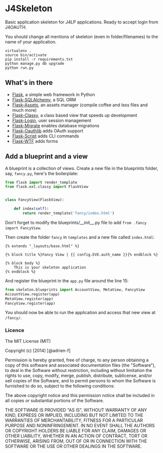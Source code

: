 J4Skeleton
==========

Basic application skeleton for J4LP applications. Ready to accept login from J4OAUTH.

You should change all mentions of skeleton (even in folder/filenames) to the name of your application.

	virtualenv .
	source bin/activate
	pip install -r requirements.txt
	python manage.py db upgrade
	python run.py

## What's in there

* [Flask](http://flask.pocoo.org/), a simple web framework in Python
* [Flask-SQLAlchemy](https://pythonhosted.org/Flask-SQLAlchemy/), a SQL ORM
* [Flask-Assets](http://flask-assets.readthedocs.org/en/latest/), an assets manager (compile coffee and less files and much more)
* [Flask-Classy](https://pythonhosted.org/Flask-Classy/), a class based view that speeds up development
* [Flask-Login](https://flask-login.readthedocs.org/en/latest/), user session management
* [Flask-Migrate](http://flask-migrate.readthedocs.org/en/latest/) enables database migrations
* [Flask-Oauthlib](flask-oauthlib.readthedocs.org/en/latest/) adds OAuth support
* [Flask-Script](http://flask-script.readthedocs.org/en/latest/) adds CLI commands
* [Flask-WTF](flask-wtf.readthedocs.org/en/latest/) adds forms

## Add a blueprint and a view

A blueprint is a collection of views. Create a new file in the blueprints folder, say, `fancy.py`, here's the boilerplate:

```python
from flask import render_template
from flask.ext.classy import FlaskView


class FancyView(FlaskView):

    def index(self):
        return render_template('fancy/index.html')
```

Don't forget to modify the blueprints/\_\_init\_\_.py file to add `from .fancy import FancyView`.
            
Then create the folder `fancy` in `templates` and a new file called `index.html`:

```html+jinja
{% extends "_layouts/base.html" %}

{% block title %}Fancy View | {{ config.EVE.auth_name }}{% endblock %}

{% block body %}
    This is your skeleton application
{% endblock %}
```
And register the blueprint in the `app.py` file around the line 15:

```python
from skeleton.blueprints import AccountView, MetaView, FancyView
AccountView.register(app)
MetaView.register(app)
FancyView.register(app)
```

You should now be able to run the application and access that new view at `/fancy/`.

### Licence

The MIT License (MIT)

Copyright (c) [2014] [@adrien-f]

Permission is hereby granted, free of charge, to any person obtaining a copy
of this software and associated documentation files (the "Software"), to deal
in the Software without restriction, including without limitation the rights
to use, copy, modify, merge, publish, distribute, sublicense, and/or sell
copies of the Software, and to permit persons to whom the Software is
furnished to do so, subject to the following conditions:

The above copyright notice and this permission notice shall be included in all
copies or substantial portions of the Software.

THE SOFTWARE IS PROVIDED "AS IS", WITHOUT WARRANTY OF ANY KIND, EXPRESS OR
IMPLIED, INCLUDING BUT NOT LIMITED TO THE WARRANTIES OF MERCHANTABILITY,
FITNESS FOR A PARTICULAR PURPOSE AND NONINFRINGEMENT. IN NO EVENT SHALL THE
AUTHORS OR COPYRIGHT HOLDERS BE LIABLE FOR ANY CLAIM, DAMAGES OR OTHER
LIABILITY, WHETHER IN AN ACTION OF CONTRACT, TORT OR OTHERWISE, ARISING FROM,
OUT OF OR IN CONNECTION WITH THE SOFTWARE OR THE USE OR OTHER DEALINGS IN THE
SOFTWARE.


